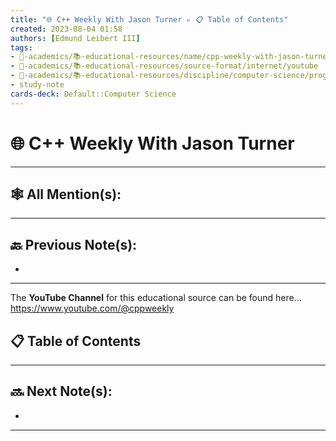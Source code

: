 ```yaml
---
title: "🌐 C++ Weekly With Jason Turner ▹ 📋 Table of Contents"
created: 2023-08-04 01:58 
authors: [Edmund Leibert III]
tags:
- 🔴-academics/📚-educational-resources/name/cpp-weekly-with-jason-turner
- 🔴-academics/📚-educational-resources/source-format/internet/youtube
- 🔴-academics/📚-educational-resources/discipline/computer-science/programming-language/cpp
- study-note
cards-deck: Default::Computer Science
---
```


# 🌐 C++ Weekly With Jason Turner

---

## 🕸️ All Mention(s): 

---

## 🔙 Previous Note(s):
- 

---

The **YouTube Channel**  for this educational source can be found here…
https://www.youtube.com/@cppweekly

## 📋 Table of Contents



---

## 🔜 Next Note(s):
- 

---
